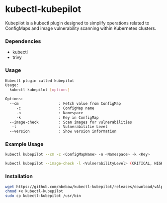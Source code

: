 # kubectl-kubepilot
Kubepilot is a kubectl plugin designed to simplify operations related to ConfigMaps and image vulnerability scanning within Kubernetes clusters.

### Dependencies
- kubectl
- trivy
### Usage
```sh
Kubectl plugin called kubepilot
Usage:
  kubectl kubepilot [options]

Options:
  --cm                  : Fetch value from ConfigMap
     -c                 : ConfigMap name
     -n                 : Namespace
     -k                 : Key in ConfigMap
  --image-check         : Scan images for vulnerabilities
   -l                   : Vulnerabilitie Level
  --version             : Show version information
```
### Example Usage
```sh
kubectl kubepilot --cm -c <ConfigMapName> -n <Namespace> -k <Key>
```
```sh
kubectl kubepilot --image-check -l <VulnerabilityLevel> (CRITICAL, HIGH, ...)
```

### Installation
```sh
wget https://github.com/nbebaw/kubectl-kubepilot/releases/download/vAlpha0.1/kubectl-kubepilot
chmod +x kubectl-kubepilot
sudo cp kubectl-kubepilot /usr/bin
```
